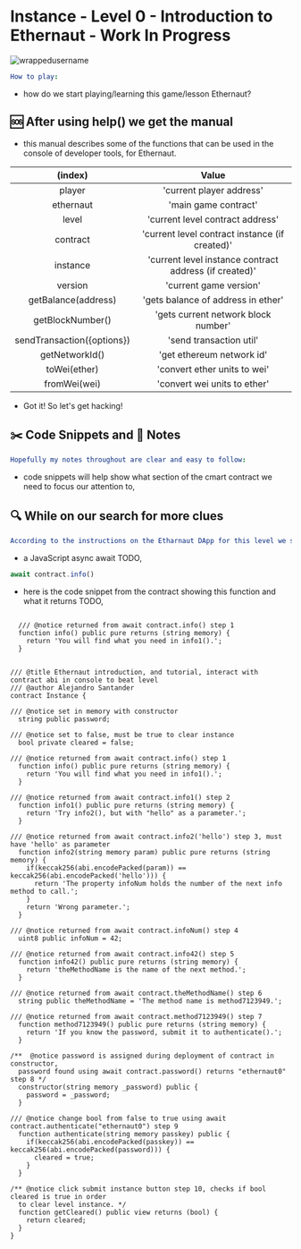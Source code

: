 # Instance - Level 0 - Introduction to Ethernaut - Work In Progress
<p align="left"> <img src="https://komarev.com/ghpvc/?username=Level0&label=Repository%20views&color=0e75b6&style=flat" alt="wrappedusername" /> </p>

```yml
How to play:
```

- how do we start playing/learning this game/lesson Ethernaut?

## 🆘 After using help() we get the manual 

- this manual describes some of the functions that can be used in the console of developer tools, for Ethernaut.

| (index) |	Value |
| :--: | :--: |
| player | 'current player address' |	
| ethernaut	| 'main game contract'	|
| level	| 'current level contract address'	|
| contract	| 'current level contract instance (if created)' |	
| instance	| 'current level instance contract address (if created)'	|
| version	| 'current game version'	|
| getBalance(address)	| 'gets balance of address in ether'	|
| getBlockNumber()	| 'gets current network block number'	|
| sendTransaction({options})	| 'send transaction util'	|
| getNetworkId()	| 'get ethereum network id'	|
| toWei(ether) |	'convert ether units to wei'	|
| fromWei(wei) | 	'convert wei units to ether' |

- Got it! So let's get hacking! 

## ✂️ Code Snippets and 📝 Notes

```yml
Hopefully my notes throughout are clear and easy to follow:
```
- code snippets will help show what section of the cmart contract we need to focus our attention to,

## 🔍 While on our search for more clues

```yml
According to the instructions on the Etharnaut DApp for this level we start with:
```
- a JavaScript async await TODO,

```JavaScript
await contract.info()
```
- here is the code snippet from the contract showing this function and what it returns TODO,

```Solidity

  /// @notice returned from await contract.info() step 1
  function info() public pure returns (string memory) {
    return 'You will find what you need in info1().'; 
  }
```




```Solidity

/// @title Ethernaut introduction, and tutorial, interact with contract abi in console to beat level
/// @author Alejandro Santander
contract Instance {

/// @notice set in memory with constructor
  string public password;

/// @notice set to false, must be true to clear instance 
  bool private cleared = false;

/// @notice returned from await contract.info() step 1
  function info() public pure returns (string memory) {
    return 'You will find what you need in info1().'; 
  }

/// @notice returned from await contract.info1() step 2
  function info1() public pure returns (string memory) {
    return 'Try info2(), but with "hello" as a parameter.'; 
  }

/// @notice returned from await contract.info2('hello') step 3, must have 'hello' as parameter
  function info2(string memory param) public pure returns (string memory) {
    if(keccak256(abi.encodePacked(param)) == keccak256(abi.encodePacked('hello'))) {  
      return 'The property infoNum holds the number of the next info method to call.'; 
    }
    return 'Wrong parameter.';
  }

/// @notice returned from await contract.infoNum() step 4
  uint8 public infoNum = 42;

/// @notice returned from await contract.info42() step 5
  function info42() public pure returns (string memory) {
    return 'theMethodName is the name of the next method.'; 
  }

/// @notice returned from await contract.theMethodName() step 6
  string public theMethodName = 'The method name is method7123949.';

/// @notice returned from await contract.method7123949() step 7
  function method7123949() public pure returns (string memory) {
    return 'If you know the password, submit it to authenticate().'; 
  }

/**  @notice password is assigned during deployment of contract in constructor,
  password found using await contract.password() returns "ethernaut0" step 8 */
  constructor(string memory _password) public {
    password = _password;
  }

/// @notice change bool from false to true using await contract.authenticate("ethernaut0") step 9
  function authenticate(string memory passkey) public {
    if(keccak256(abi.encodePacked(passkey)) == keccak256(abi.encodePacked(password))) {
      cleared = true; 
    }
  }

/** @notice click submit instance button step 10, checks if bool cleared is true in order 
  to clear level instance. */
  function getCleared() public view returns (bool) { 
    return cleared;  
  }
}

```
